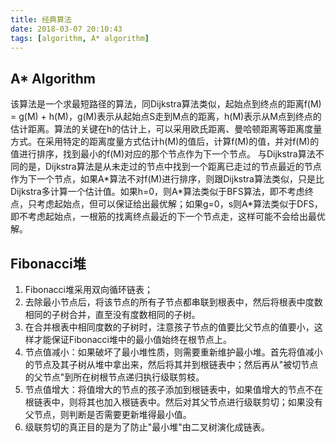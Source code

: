 ```yaml
---
title: 经典算法
date: 2018-03-07 20:10:43
tags: [algorithm, A* algorithm]
---
```


## A* Algorithm
该算法是一个求最短路径的算法，同Dijkstra算法类似，起始点到终点的距离f(M) = g(M) + h(M)，g(M)表示从起始点S走到M点的距离，h(M)表示从M点到终点的估计距离。算法的关键在h的估计上，可以采用欧氏距离、曼哈顿距离等距离度量方式。在采用特定的距离度量方式估计h(M)的值后，计算f(M)的值，并对f(M)的值进行排序，找到最小的f(M)对应的那个节点作为下一个节点。
与Dijkstra算法不同的是，Dijkstra算法是从未走过的节点中找到一个距离已走过的节点最近的节点作为下一个节点，如果A\*算法不对f(M)进行排序，则跟Dijkstra算法类似，只是比Dijkstra多计算一个估计值。如果h=0，则A\*算法类似于BFS算法，即不考虑终点，只考虑起始点，但可以保证给出最优解；如果g=0，s则A*算法类似于DFS，即不考虑起始点，一根筋的找离终点最近的下一个节点走，这样可能不会给出最优解。

<!--more-->

## Fibonacci堆
1. Fibonacci堆采用双向循环链表；
2. 去除最小节点后，将该节点的所有子节点都串联到根表中，然后将根表中度数相同的子树合并，直至没有度数相同的子树。
3. 在合并根表中相同度数的子树时，注意孩子节点的值要比父节点的值要小，这样才能保证Fibonacci堆中的最小值始终在根节点上。
4. 节点值减小：如果破坏了最小堆性质，则需要重新维护最小堆。首先将值减小的节点及其子树从堆中拿出来，然后将其并到根链表中；然后再从"被切节点的父节点"到所在树根节点递归执行级联剪枝。
5. 节点值增大：将值增大的节点的孩子添加到根链表中，如果值增大的节点不在根链表中，则将其也加入根链表中。然后对其父节点进行级联剪切；如果没有父节点，则判断是否需要更新堆得最小值。
6. 级联剪切的真正目的是为了防止"最小堆"由二叉树演化成链表。